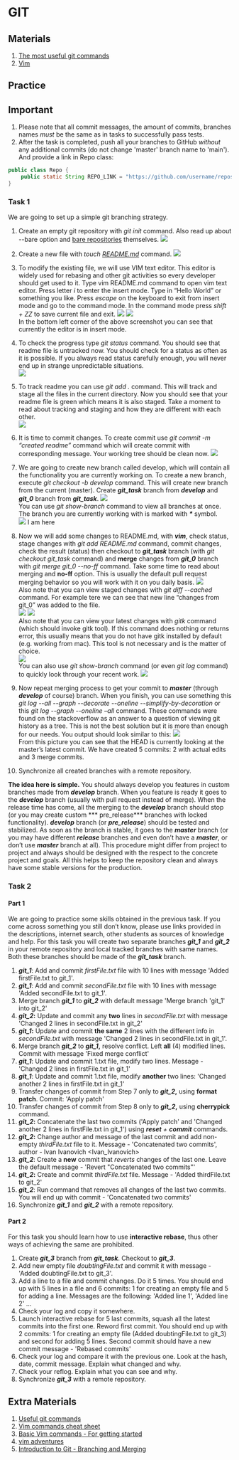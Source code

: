 # GIT

## Materials

1. [The most useful git commands](https://orga.cat/posts/most-useful-git-commands)
2. [Vim](https://docs.oracle.com/cd/E19683-01/806-7612/editorvi-5/index.html)

## Practice

## Important

1. Please note that all commit messages, the amount of commits, branches names *must* be the same as in tasks to successfully pass tests.
2. After the task is completed, push all your branches to GitHub *without* any additional commits (do not change 'master' branch name to 'main').
   And provide a link in Repo class:

```java
public class Repo {
    public static String REPO_LINK = "https://github.com/username/reposotoryName";
}
```

### Task 1

We are going to set up a simple git branching strategy.

1. Create an empty git repository with *<span class="underline">git init</span>* command. Also read up about --bare option
   and [bare repositories](https://www.saintsjd.com/2011/01/what-is-a-bare-git-repository/) themselves.
   ![](media/image1.png)

2. Create a new file with *<span class="underline">touch [README.md](https://www.geeksforgeeks.org/what-is-readme-md-file/) </span>* command.
   ![](media/image2.png)

3. To modify the existing file, we will use VIM text editor. This editor is widely used for rebasing and other git activities so every developer should get used to it. Type vim
   README.md command to open vim text editor. Press letter *<span class="underline">i</span>* to enter the insert mode. Type in “Hello World” or something you like.
   Press *<span class="underline">escape</span>* on the keyboard to exit from insert mode and go to the command mode. In the command mode press *<span class="underline">shift +
   ZZ</span>* to save current file and exit.
   ![](media/image3.png)
   ![](media/image4.png)\
   In the bottom left corner of the above screenshot you can see that currently the editor is in insert mode.

4. To check the progress type *<span class="underline">git status</span>* command. You should see that readme file is untracked now. You should check for a status as often as it is
   possible. If you always read status carefully enough, you will never end up in strange unpredictable situations.\
   ![](media/image5.png)

5. To track readme you can use *<span class="underline">git add .</span>* command. This will track and stage all the files in the current directory. Now you should see that your
   readme file is green which means it is also staged. Take a moment to read about tracking and staging and how they are different with each other.\
   ![](media/image6.png)

6. It is time to commit changes. To create commit use *<span class="underline">git commit -m “created readme”</span>* command which will create commit with corresponding message.
   Your working tree should be clean now.
   ![](media/image7.png)

7. We are going to create new branch called develop, which will contain all the functionality you are currently working on. To create a new branch,
   execute *<span class="underline">git checkout -b develop</span>* command. This will create new branch from the current (master). Create ***git\_task*** branch from ***develop***
   and ***git\_0*** branch from ***git\_task***.
   ![](media/image8.png)\
   You can use *<span class="underline">git show-branch</span>* command to view all branches at once. The branch you are currently working with is marked with ***\**** symbol.\
   ![](media/image9.png)
I am here
8. Now we will add some changes to README.md, with ***vim***, check status, stage changes with *<span class="underline">git add README.md</span>* command, commit changes, check the
   result (status) then checkout to ***git\_task*** branch (with *<span class="underline">git checkout git\_task</span>* command) and **merge** changes from ***git\_0*** branch
   with *<span class="underline">git merge git\_0 --no-ff</span>* command. Take some time to read about merging and **no-ff** option. <span class="underline">This is usually the
   default pull request merging behavior so you will work with it on you daily basis</span>.
   ![](media/image10.png)\
   Also note that you can view staged changes with *<span class="underline">git diff --cached</span>* command. For example tere we can see that new line “changes from git\_0” was
   added to the file.\
   ![](media/image11.png)
   ![](media/image12.png)\
   Also note that you can view your latest changes with *<span class="underline">gitk</span>* command (which should invoke gitk tool). If this command does nothing or returns
   error, this usually means that you do not have gitk installed by default (e.g. working from mac). This tool is not necessary and is the matter of choice.\
   ![](media/image13.png)\
   You can also use *<span class="underline">git show-branch</span>* command (or even *<span class="underline">git log</span>* command) to quickly look through your recent work.
   ![](media/image14.png)

9. Now repeat merging process to get your commit to ***master*** (through ***develop*** of course) branch. When you finish, you can use something this *<span class="underline">git
   log --all --graph --decorate --oneline --simplify-by-decoration</span>* or this *<span class="underline">git log --graph --oneline –all</span>* command. These commands were
   found on the stackoverflow as an answer to a question of viewing git history as a tree. This is not the best solution but it is more than enough for our needs. You output should
   look similar to this:
   ![](media/image15.png)\
   From this picture you can see that the HEAD is currently looking at the master’s latest commit. We have created 5 commits: 2 with actual edits and 3 merge commits.
10. Synchronize all created branches with a remote repository. 

**The idea here is simple.** You should always develop you features in custom branches made from ***develop*** branch. When you feature is ready it goes to the ***develop***
branch (usually with pull request instead of merge). When the release time has come, all the merging to the ***develop*** branch should stop (or you may create custom ***
pre\_release*** branches with locked functionality). ***develop*** branch (or ***pre\_release***) should be tested and stabilized. As soon as the branch is stable, it goes to
the ***master*** branch (or you may have different ***release*** branches and even don’t have a ***master***, or don’t use ***master*** branch at all). This procedure might differ
from project to project and always <span class="underline">should be designed with the respect to the concrete project and goals</span>. All this helps to keep the repository clean
and always have some stable versions for the production.

### Task 2

#### Part 1

We are going to practice some skills obtained in the previous task. If you come across something you still don’t know, please use links provided in the descriptions, internet
search, other students as sources of knowledge and help.
For this task you will create two separate branches ***git\_1*** and ***git\_2*** in your remote repository and local <span class="underline">tracked</span> branches with same
names. Both these branches should be made of the ***git\_task*** branch.

1. ***git\_1***: Add and commit *firstFile.txt* file with 10 lines with message 'Added firstFile.txt to git_1'.
2. ***git\_1***: Add and commit *secondFile.txt* file with 10 lines with message 'Added secondFile.txt to git_1'.
3. Merge branch ***git\_1*** to ***git\_2*** with default message 'Merge branch 'git_1' into git_2'
4. ***git\_2*:** Update and commit any **two** lines in *secondFile.txt* with message 'Changed 2 lines in secondFile.txt in git_2'
5. ***git\_1*:** Update and commit **the same** 2 lines with the different info in *secondFile.txt* with message 'Changed 2 lines in secondFile.txt in git_1'.
6. Merge branch ***git\_2*** to ***git\_1*,** resolve conflict. Left **all** (4) modified lines. Commit with message 'Fixed merge conflict'
7. ***git\_1***: Update and commit 1.txt file, modify two lines. Message - 'Changed 2 lines in firstFile.txt in git_1'
8. ***git\_1***: Update and commit 1.txt file, modify **another** two lines: 'Changed another 2 lines in firstFile.txt in git_1'
9. Transfer changes of commit from <span class="underline">Step 7 only</span> to ***git\_2*,** using **format patch**. Commit: 'Apply patch'
10. Transfer changes of commit from <span class="underline">Step 8 only</span> to ***git\_2*,** using **cherrypick** command.
11. ***git\_2*:** Concatenate the last two commits ('Apply patch' and 'Changed another 2 lines in firstFile.txt in git_1') using ***reset** + **commit*** commands. 
12. ***git\_2*:** Change author and message of the last commit and add non-empty *thirdFile.txt* file to it. Message - 'Concatenated two commits', author - Ivan Ivanovich <Ivan_Ivanovich>
13. ***git\_2***: Create a **new** commit that *reverts* changes of the last one. Leave the default message - 'Revert "Concatenated two commits"'
14. ***git\_2*:** Create and commit *thirdFile.txt* file. Message - 'Added thirdFile.txt to git_2'
15. ***git\_2***: Run command that removes all changes of the last two commits. You will end up with commit - 'Concatenated two commits' 
16. Synchronize ***git\_1*** and ***git\_2*** with a remote repository.

#### Part 2

For this task you should learn how to use **interactive rebase**, thus other ways of achieving the same are prohibited.

1. Create ***git\_3*** branch from ***git\_task***. Checkout to ***git\_3***.
2. Add new empty file *doubtingFile.txt* and commit it with message - 'Added doubtingFile.txt to git_3'.
3. Add a line to a file and commit changes. Do it 5 times. You should end up with 5 lines in a file and 6 commits: 1 for creating an empty file and 5 for adding a line. Messages are the following: 'Added line 1', 'Added line 2' ...
4. Check your log and copy it somewhere.
5. Launch interactive rebase for 5 last commits, squash all the latest commits into the first one. Reword first commit. You should end up with 2 commits: 1 for creating an empty
   file (Added doubtingFile.txt to git_3) and second for adding 5 lines. Second commit should have a new commit message - 'Rebased commits'
6. Check your log and compare it with the previous one. Look at the hash, date, commit message. Explain what changed and why.
7. Check your reflog. Explain what you can see and why.
8. Synchronize ***git\_3*** with a remote repository.

## Extra Materials

1. [Useful git commands](https://davidwalsh.name/git-commands)
2. [Vim commands cheat sheet](https://www.fprintf.net/vimCheatSheet.html)
3. [Basic Vim commands - For getting started](https://coderwall.com/p/adv71w/basic-vim-commands-for-getting-started)
4. [vim adventures](https://vim-adventures.com/)
5. [Introduction to Git - Branching and Merging](https://www.youtube.com/watch?v=FyAAIHHClqI)
